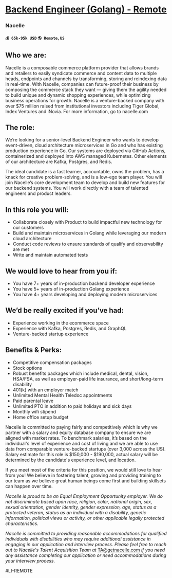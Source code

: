 # [Backend Engineer (Golang) - Remote](https://www.remotewlb.com/apply/backend-engineer-golang-remote)  
### Nacelle  
#### `💰 65k-95k USD` `🌎 Remote,US`  

## **Who we are:**

Nacelle is a composable commerce platform provider that allows brands and retailers to easily syndicate commerce and content data to multiple heads, endpoints and channels by transforming, storing and reindexing data in real-time. With Nacelle, companies can future-proof their business by composing the commerce stack they want — giving them the agility needed to build unique and dynamic shopping experiences, while optimizing business operations for growth. Nacelle is a venture-backed company with over $75 million raised from institutional investors including Tiger Global, Index Ventures and iNovia. For more information, go to nacelle.com

##  **The role:**

We’re looking for a senior-level Backend Engineer who wants to develop event-driven, cloud architecture microservices in Go and who has existing production experience in Go. Our systems are deployed via GitHub Actions, containerized and deployed into AWS managed Kubernetes. Other elements of our architecture are Kafka, Postgres, and Redis.

The ideal candidate is a fast learner, accountable, owns the problem, has a knack for creative problem-solving, and is a low-ego team player. You will join Nacelle’s core development team to develop and build new features for our backend systems. You will work directly with a team of talented engineers and product leaders.

##  **In this role you will:**

  * Collaborate closely with Product to build impactful new technology for our customers
  * Build and maintain microservices in Golang while leveraging our modern cloud architecture
  * Conduct code reviews to ensure standards of qualify and observability are met
  * Write and maintain automated tests

##  **We would love to hear from you if:**

  * You have 7+ years of in-production backend developer experience
  * You have 5+ years of in-production Golang experience
  * You have 4+ years developing and deploying modern microservices

##  **We’d be really excited if you’ve had:**

  * Experience working in the ecommerce space
  * Experience with Kafka, Postgres, Redis, and GraphQL
  * Venture-backed startup experience

##  **Benefits & Perks:**

  * Competitive compensation packages
  * Stock options
  * Robust benefits packages which include medical, dental, vision, HSA/FSA, as well as employer-paid life insurance, and short/long-term disability
  * 401(k) with an employer match
  * Unlimited Mental Health Teledoc appointments
  * Paid parental leave
  * Unlimited PTO in addition to paid holidays and sick days
  * Monthly wifi stipend
  * Home office setup budget

Nacelle is committed to paying fairly and competitively which is why we partner with a salary and equity database company to ensure we are aligned with market rates. To benchmark salaries, it’s based on the individual's level of experience and cost of living and we are able to use data from comparable venture-backed startups (over 3,000 across the US). Salary estimate for this role is $150,000 - $190,000, actual salary will be determined by the candidate's experience level, and location.

If you meet most of the criteria for this position, we would still love to hear from you! We believe in fostering talent, growing and providing training to our team as we believe great human beings come first and building skillsets can happen over time.

 _Nacelle is proud to be an Equal Employment Opportunity employer. We do not discriminate based upon race, religion, color, national origin, sex, sexual orientation, gender identity, gender expression, age, status as a protected veteran, status as an individual with a disability, genetic information, political views or activity, or other applicable legally protected characteristics._

 _Nacelle is committed to providing reasonable accommodations for qualified individuals with disabilities who may require additional assistance in engaging in our application and interview process. Please feel free to reach out to Nacelle's Talent Acquisition Team at_ TA@getnacelle.com _if you need any assistance completing our application or need accommodations during your interview process._

#LI-REMOTE


